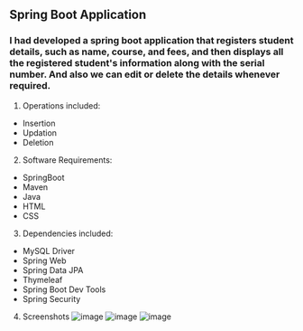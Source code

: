 ## Spring Boot Application
### I had developed a spring boot application that registers student details, such as name, course, and fees, and then displays all the registered student's information along with the serial number. And also we can edit or delete the details whenever required.
1. Operations included:
- Insertion
- Updation
- Deletion
2. Software Requirements:
- SpringBoot
- Maven
- Java
- HTML
- CSS
3. Dependencies included:
- MySQL Driver
- Spring Web
- Spring Data JPA
- Thymeleaf
- Spring Boot Dev Tools
- Spring Security
4. Screenshots
![image](https://user-images.githubusercontent.com/80443905/203972480-cbea0790-420c-433a-9b37-1d269493c748.png)
![image](https://user-images.githubusercontent.com/80443905/203972513-33936ccc-6359-4f59-bb5d-ff11bd48c8f5.png)
![image](https://user-images.githubusercontent.com/80443905/203972581-e6412665-8d6a-4f43-92af-0610da43b138.png)

